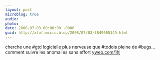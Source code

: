 ```yaml
---
layout: post
microblog: true
audio: 
photo: 
date: 2008-07-03 00:00:00 -0000
guid: http://xtof.micro.blog/2008/07/03/t849005149.html
---
```

cherche une #gtd logicielle plus nerveuse que #todois pleine de #bugs... comment suivre les anomalies sans effort [yweb.com/1hj](http://yweb.com/1hj)
